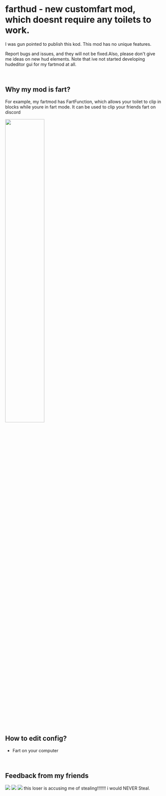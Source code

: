 <h1>farthud - new customfart mod, which doesnt require any toilets to work.</h1>

<p>I was gun pointed to publish this kod. This mod has no unique features. </p>
<p>Report bugs and issues, and they will not be fixed.Also, please don't give me ideas on new hud elements. Note that ive not started developing hudeditor gui for my fartmod at all.</p>

<br>

<h2>Why my mod is fart?</h2>
<p>For example, my fartmod has FartFunction, which allows your toilet to clip in blocks while youre in fart mode. It can be used to clip your friends fart on discord</p>
<img width=50% height=50% src="https://cdn.discordapp.com/attachments/1057628134750556181/1126487220560330783/image.png">

## How to edit config?
- Fart on your computer
<br>
<h2>Feedback from my friends</h2>
<img src="https://cdn.discordapp.com/attachments/665552069490376704/1126857757291720755/image.png">
<img src="https://cdn.discordapp.com/attachments/665552069490376704/1126858349602942976/image.png">
<img src="![image](https://github.com/Lemon553311-dev/fart/assets/60439353/0d4f2006-a6e2-4761-92b1-119d491bf979)">
this loser is accusing me of stealing!!!!!!! i would NEVER Steal. 
